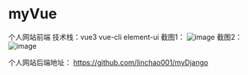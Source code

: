 # myVue
个人网站前端
技术栈：vue3 vue-cli element-ui
截图1：
![image](https://user-images.githubusercontent.com/63638934/142748046-66caf4d3-5e6c-41ca-b07a-e70c4b43fd01.png)
截图2：
![image](https://user-images.githubusercontent.com/63638934/142748087-8874d0ae-b3ad-41d9-a965-47811e9202f0.png)

个人网站后端地址：
https://github.com/linchao001/myDjango
